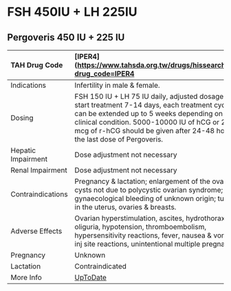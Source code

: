 # FSH 450IU + LH 225IU

## Pergoveris 450 IU + 225 IU

| TAH Drug Code      | [IPER4](https://www.tahsda.org.tw/drugs/hissearch.php?drug_code=IPER4                                                                                                                                                                                                            |
|:-------------------|:---------------------------------------------------------------------------------------------------------------------------------------------------------------------------------------------------------------------------------------------------------------------------------|
| Indications        | Infertility in male & female.                                                                                                                                                                                                                                                    |
| Dosing             | FSH 150 IU + LH 75 IU daily, adjusted dosage after start treatment 7-14 days, each treatment cycle can be extended up to 5 weeks depending on the clinical condition. 5000-10000 IU of hCG or 250 mcg of r-hCG should be given after 24-48 hours of the last dose of Pergoveris. |
| Hepatic Impairment | Dose adjustment not necessary                                                                                                                                                                                                                                                    |
| Renal Impairment   | Dose adjustment not necessary                                                                                                                                                                                                                                                    |
| Contraindications  | Pregnancy & lactation; enlargement of the ovaries or cysts not due to polycystic ovarian syndrome; gynaecological bleeding of unknown origin; tumors in the uterus, ovaries & breasts.                                                                                           |
| Adverse Effects    | Ovarian hyperstimulation, ascites, hydrothorax, oliguria, hypotension, thromboembolism, hypersensitivity reactions, fever, nausea & vomiting, inj site reactions, unintentional multiple pregnancies.                                                                            |
| Pregnancy          | Unknown                                                                                                                                                                                                                                                                          |
| Lactation          | Contraindicated                                                                                                                                                                                                                                                                  |
| More Info          | [UpToDate](https://www.uptodate.com/contents/fsh-450iu-and-lh-225iu-drug-information)                                                                                                                                                                                            |

